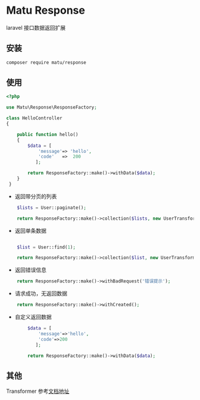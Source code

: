 # Matu Response

laravel 接口数据返回扩展

## 安装

```bash
composer require matu/response
```

## 使用


```php
<?php

use Matu\Response\ResponseFactory;

class HelloController
{

    public function hello()
    {
        $data = [
            'message'=> 'hello',
            'code'   =>  200
           ];

        return ResponseFactory::make()->withData($data);
    }
 }
```

- 返回带分页的列表

```php
    $lists = User::paginate();

    return ResponseFactory::make()->collection($lists, new UserTransformer());
```

- 返回单条数据

```php

    $list = User::find(1);

    return ResponseFactory::make()->collection($list, new UserTransformer());

```

- 返回错误信息

```php
    return ResponseFactory::make()->withBadRequest('错误提示');
```

- 请求成功，无返回数据

```php
    return ResponseFactory::make()->withCreated();
```

- 自定义返回数据

```php
        $data = [
            'message'=>'hello',
            'code'=>200
           ];

        return ResponseFactory::make()->withData($data);
```


## 其他

Transformer 参考[文档地址](https://fractal.thephpleague.com/)





